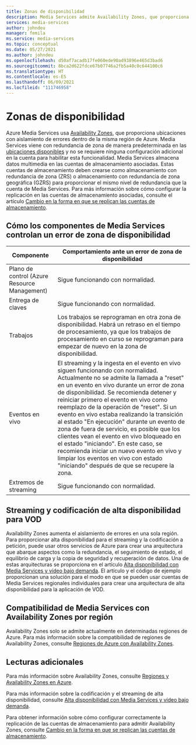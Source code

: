 ```yaml
---
title: Zonas de disponibilidad
description: Media Services admite Availability Zones, que proporciona aislamiento de errores
services: media-services
author: johndeu
manager: femila
ms.service: media-services
ms.topic: conceptual
ms.date: 05/27/2021
ms.author: johndeu
ms.openlocfilehash: d50af7acadb17fe060ede90ad93896e465d3bad6
ms.sourcegitcommit: 8bca2d622fdce67b07746a2fb5a40c0c644100c6
ms.translationtype: HT
ms.contentlocale: es-ES
ms.lasthandoff: 06/09/2021
ms.locfileid: "111746958"
---
```

# <a name="availability-zones"></a>Zonas de disponibilidad

Azure Media Services usa [Availability Zones](../../availability-zones/az-overview.md), que proporciona ubicaciones con aislamiento de errores dentro de la misma región de Azure. Media Services viene con redundancia de zona de manera predeterminada en las [ubicaciones disponibles](../../availability-zones/az-region.md#azure-regions-with-availability-zones) y no se requiere ninguna configuración adicional en la cuenta para habilitar esta funcionalidad.  Media Services almacena datos multimedia en las cuentas de almacenamiento asociadas.  Estas cuentas de almacenamiento deben crearse como almacenamiento con redundancia de zona (ZRS) o almacenamiento con redundancia de zona geográfica (GZRS) para proporcionar el mismo nivel de redundancia que la cuenta de Media Services. Para más información sobre cómo configurar la replicación en las cuentas de almacenamiento asociadas, consulte el artículo [Cambio en la forma en que se replican las cuentas de almacenamiento](../../storage/common/redundancy-migration.md).

## <a name="how-media-services-components-handle-an-availability-zone-fault"></a>Cómo los componentes de Media Services controlan un error de zona de disponibilidad

| Componente             | Comportamiento ante un error de zona de disponibilidad |
|-----------            |----------------------|
| Plano de control (Azure Resource Management) | Sigue funcionando con normalidad. |
| Entrega de claves            | Sigue funcionando con normalidad. |
| Trabajos                    | Los trabajos se reprograman en otra zona de disponibilidad. Habrá un retraso en el tiempo de procesamiento, ya que los trabajos de procesamiento en curso se reprograman para empezar de nuevo en la zona de disponibilidad. |
| Eventos en vivo             | El streaming y la ingesta en el evento en vivo siguen funcionando con normalidad. Actualmente no se admite la llamada a "reset" en un evento en vivo durante un error de zona de disponibilidad. Se recomienda detener y reiniciar primero el evento en vivo como reemplazo de la operación de "reset". Si un evento en vivo estaba realizando la transición al estado "En ejecución" durante un evento de zona de fuera de servicio, es posible que los clientes vean el evento en vivo bloqueado en el estado "iniciando". En este caso, se recomienda iniciar un nuevo evento en vivo y limpiar los eventos en vivo con estado "iniciando" después de que se recupere la zona.  |
| Extremos de streaming     | Sigue funcionando con normalidad. |


## <a name="high-availability-streaming-and-encoding-for-vod"></a>Streaming y codificación de alta disponibilidad para VOD

Availability Zones aumenta el aislamiento de errores en una sola región. Para proporcionar alta disponibilidad para el streaming y la codificación a petición, puede usar otros servicios de Azure para crear una arquitectura que abarque aspectos como la redundancia, el seguimiento de estado, el equilibrio de carga y la copia de seguridad y recuperación de datos. Una de estas arquitecturas se proporciona en el artículo [Alta disponibilidad con Media Services y vídeo bajo demanda](architecture-high-availability-encoding-concept.md).
El artículo y el código de ejemplo proporcionan una solución para el modo en que se pueden usar cuentas de Media Services regionales individuales para crear una arquitectura de alta disponibilidad para la aplicación de VOD.

## <a name="media-services-support-for-availability-zones-by-region"></a>Compatibilidad de Media Services con Availability Zones por región

Availability Zones solo se admite actualmente en determinadas regiones de Azure. Para más información sobre la compatibilidad de regiones de Availability Zones, consulte [Regiones de Azure con Availability Zones](../../availability-zones/az-region.md#azure-regions-with-availability-zones).

## <a name="further-reading"></a>Lecturas adicionales

Para más información sobre Availability Zones, consulte [Regiones y Availability Zones en Azure](../../availability-zones/az-overview.md).

Para más información sobre la codificación y el streaming de alta disponibilidad, consulte [Alta disponibilidad con Media Services y vídeo bajo demanda](architecture-high-availability-encoding-concept.md).

Para obtener información sobre cómo configurar correctamente la replicación de las cuentas de almacenamiento para admitir Availability Zones, consulte [Cambio en la forma en que se replican las cuentas de almacenamiento](../../storage/common/redundancy-migration.md).
